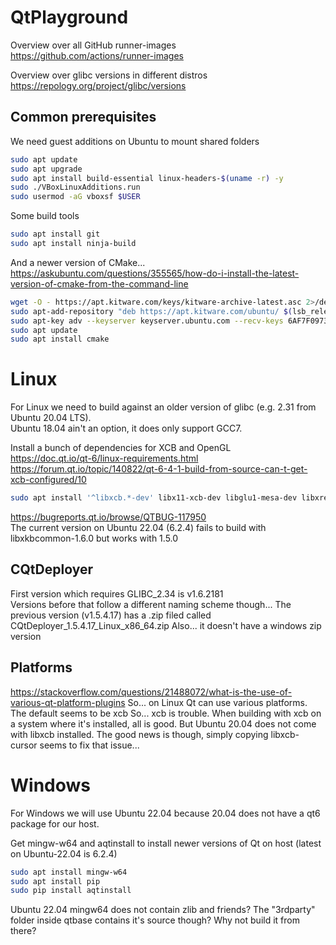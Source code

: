 # QtPlayground

Overview over all GitHub runner-images  
https://github.com/actions/runner-images

Overview over glibc versions in different distros  
https://repology.org/project/glibc/versions

## Common prerequisites
We need guest additions on Ubuntu to mount shared folders
```sh
sudo apt update
sudo apt upgrade
sudo apt install build-essential linux-headers-$(uname -r) -y
sudo ./VBoxLinuxAdditions.run
sudo usermod -aG vboxsf $USER
```

Some build tools
```sh
sudo apt install git
sudo apt install ninja-build
```

And a newer version of CMake...  
https://askubuntu.com/questions/355565/how-do-i-install-the-latest-version-of-cmake-from-the-command-line  
```sh
wget -O - https://apt.kitware.com/keys/kitware-archive-latest.asc 2>/dev/null | gpg --dearmor - | sudo tee /etc/apt/trusted.gpg.d/kitware.gpg >/dev/null
sudo apt-add-repository "deb https://apt.kitware.com/ubuntu/ $(lsb_release -cs) main"
sudo apt-key adv --keyserver keyserver.ubuntu.com --recv-keys 6AF7F09730B3F0A4
sudo apt update
sudo apt install cmake
```

# Linux
For Linux we need to build against an older version of glibc (e.g. 2.31 from Ubuntu 20.04 LTS).  
Ubuntu 18.04 ain't an option, it does only support GCC7.

Install a bunch of dependencies for XCB and OpenGL  
https://doc.qt.io/qt-6/linux-requirements.html
https://forum.qt.io/topic/140822/qt-6-4-1-build-from-source-can-t-get-xcb-configured/10
```sh
sudo apt install '^libxcb.*-dev' libx11-xcb-dev libglu1-mesa-dev libxrender-dev libxi-dev libxkbcommon-dev libxkbcommon-x11-dev
```

https://bugreports.qt.io/browse/QTBUG-117950  
The current version on Ubuntu 22.04 (6.2.4) fails to build with libxkbcommon-1.6.0 but works with 1.5.0

## CQtDeployer
First version which requires GLIBC_2.34 is v1.6.2181  
Versions before that follow a different naming scheme though...
The previous version (v1.5.4.17) has a .zip filed called CQtDeployer_1.5.4.17_Linux_x86_64.zip
Also... it doesn't have a windows zip version

## Platforms
https://stackoverflow.com/questions/21488072/what-is-the-use-of-various-qt-platform-plugins
So... on Linux Qt can use various platforms. The default seems to be xcb
So... xcb is trouble. When building with xcb on a system where it's installed, all is good. But Ubuntu 20.04 does not come with libxcb installed.
The good news is though, simply copying libxcb-cursor seems to fix that issue...

# Windows
For Windows we will use Ubuntu 22.04 because 20.04 does not have a qt6 package for our host.

Get mingw-w64 and aqtinstall to install newer versions of Qt on host (latest on Ubuntu-22.04 is 6.2.4)
```sh
sudo apt install mingw-w64
sudo apt install pip
sudo pip install aqtinstall
```

Ubuntu 22.04 mingw64 does not contain zlib and friends? The "3rdparty" folder inside qtbase contains it's source though? Why not build it from there?